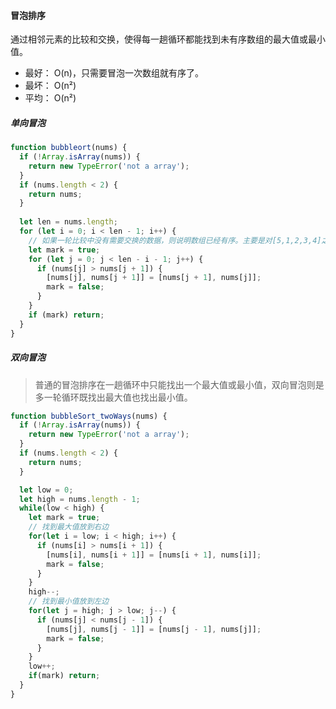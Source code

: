 #### 冒泡排序
通过相邻元素的比较和交换，使得每一趟循环都能找到未有序数组的最大值或最小值。

- 最好： O(n)，只需要冒泡一次数组就有序了。
- 最坏： O(n²)
- 平均： O(n²)
##### 单向冒泡
``` javascript
function bubbleort(nums) {
  if (!Array.isArray(nums)) {
    return new TypeError('not a array');
  }
  if (nums.length < 2) {
    return nums;
  }
  
  let len = nums.length;
  for (let i = 0; i < len - 1; i++) {
    // 如果一轮比较中没有需要交换的数据，则说明数组已经有序。主要是对[5,1,2,3,4]之类的数组进行优化
    let mark = true;
    for (let j = 0; j < len - i - 1; j++) {
      if (nums[j] > nums[j + 1]) {
        [nums[j], nums[j + 1]] = [nums[j + 1], nums[j]];
        mark = false;
      }
    }
    if (mark) return;
  }
}
```
##### 双向冒泡
> 普通的冒泡排序在一趟循环中只能找出一个最大值或最小值，双向冒泡则是多一轮循环既找出最大值也找出最小值。
``` javascript
function bubbleSort_twoWays(nums) {
  if (!Array.isArray(nums)) {
    return new TypeError('not a array');
  }
  if (nums.length < 2) {
    return nums;
  }

  let low = 0;
  let high = nums.length - 1;
  while(low < high) {
    let mark = true;
    // 找到最大值放到右边
    for(let i = low; i < high; i++) {
      if (nums[i] > nums[i + 1]) {
        [nums[i], nums[i + 1]] = [nums[i + 1], nums[i]];
        mark = false;
      }
    }
    high--;
    // 找到最小值放到左边
    for(let j = high; j > low; j--) {
      if (nums[j] < nums[j - 1]) {
        [nums[j], nums[j - 1]] = [nums[j - 1], nums[j]];
        mark = false;
      }
    }
    low++;
    if(mark) return;
  }
}
```